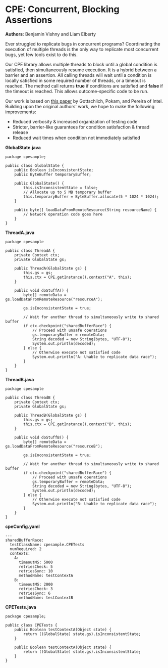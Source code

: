 CPE: Concurrent, Blocking Assertions
===

__Authors__: Benjamin Vishny and Liam Elberty

Ever struggled to replicate bugs in concurrent programs? Coordinating the execution of multiple threads is the only way to replicate most concurrent bugs, yet few tools exist to do this. 

Our CPE library allows multiple threads to block until a global condition is satisfied, then simultaneously resume execution. It is a hybrid between a barrier and an assertion. All calling threads will wait until a condition is locally satisfied in some required number of threads, or a timeout is reached. The method call returns __true__ if conditions are satisfied and __false__ if the timeout is reached. This allows outcome-specific code to be run. 

Our work is based on [this paper](https://www.usenix.org/system/files/conference/hotpar12/hotpar12-final54.pdf, "CPE Paper") by Gottschlich, Pokam, and Pereira of Intel. Building upon the original authors' work, we hope to make the following improvements: 

*   Reduced verbosity & increased organization of testing code
*   Stricter, barrier-like guarantees for condition satisfaction & thread release
*   Reduced wait times when condition not immediately satisfied




__GlobalState.java__

    package cpesample;

    public class GlobalState {
        public Boolean isInconsistentState; 
        public ByteBuffer temporaryBuffer;

        public GlobalState() {
            this.isInconsistentState = false;
            // Allocate up to 5 MB temporary buffer
            this.temporaryBuffer = ByteBuffer.allocate(5 * 1024 * 1024);
        }

        public byte[] loadDataFromRemoteResource(String resourceName) {
            // Network operation code goes here
        }
    }

__ThreadA.java__

    package cpesample

    public class ThreadA {
        private Context ctx;
        private GlobalState gs;

        public ThreadA(GlobalState gs) {
            this.gs = gs;
            this.ctx = CPE.getInstance().context("A", this);
        }

        public void doStuffA() {
            byte[] remoteData = gs.loadDataFromRemoteResource("resourceA");

            gs.isInconsistentState = true;

            // Wait for another thread to simultaneously write to shared buffer
            if ctx.checkpoint("sharedBufferRace") {
                // Proceed with unsafe operations
                gs.temporaryBuffer = remoteData;
                String decoded = new String(bytes, "UTF-8");
                System.out.println(decoded);
            } else {
                // Otherwise execute not satisfied code
                System.out.println("A: Unable to replicate data race");
            }
        }
    }

__ThreadB.java__

    package cpesample

    public class ThreadB {
        private Context ctx;
        private GlobalState gs;

        public ThreadB(GlobalState gs) {
            this.gs = gs;
            this.ctx = CPE.getInstance().context("B", this);
        }

        public void doStuffB() {
            byte[] remoteData = gs.loadDataFromRemoteResource("resourceB");

            gs.isInconsistentState = true;

            // Wait for another thread to simultaneously write to shared buffer
            if ctx.checkpoint("sharedBufferRace") {
                // Proceed with unsafe operations
                gs.temporaryBuffer = remoteData;
                String decoded = new String(bytes, "UTF-8");
                System.out.println(decoded);
            } else {
                // Otherwise execute not satisfied code
                System.out.println("B: Unable to replicate data race");
            }
        }
    }

__cpeConfig.yaml__

    ---
    sharedBufferRace:
      testClassName: cpesample.CPETests
      numRequired: 2
      contexts:
        A:
          timeoutMS: 5000
          retriesCheck: 5
          retriesSync: 10
          methodName: testContextA
        B:
          timeoutMS: 2000
          retriesCheck: 3
          retriesSync: 6
          methodName: testContextB


__CPETests.java__

    package cpesample;

    public class CPETests {
        public Boolean testContextA(Object state) {
            return ((GlobalState) state.gs).isInconsistentState;
        }

        public Boolean testContextA(Object state) {
            return ((GlobalState) state.gs).isInconsistentState;
        }
    }